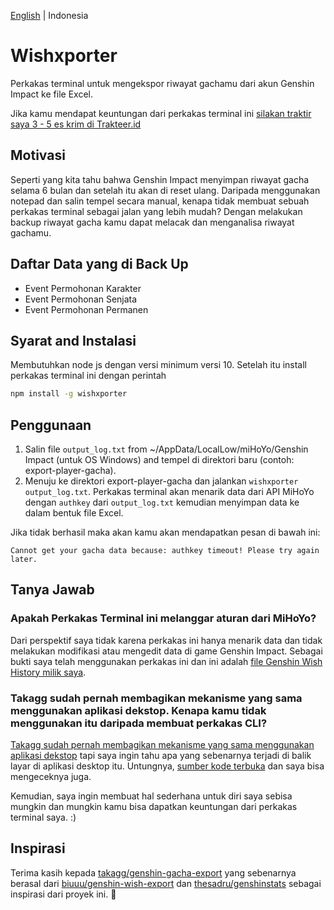 [English](/README.en-US.md) | Indonesia


# Wishxporter

Perkakas terminal untuk mengekspor riwayat gachamu dari akun Genshin Impact ke file Excel.

Jika kamu mendapat keuntungan dari perkakas terminal ini [silakan traktir saya 3 - 5 es krim di Trakteer.id](https://trakteer.id/satyakresna)

## Motivasi

Seperti yang kita tahu bahwa Genshin Impact menyimpan riwayat gacha selama 6 bulan dan setelah itu akan di reset ulang. Daripada menggunakan notepad dan salin tempel secara manual, kenapa tidak membuat sebuah perkakas terminal sebagai jalan yang lebih mudah? Dengan melakukan backup riwayat gacha kamu dapat melacak dan menganalisa riwayat gachamu.

## Daftar Data yang di Back Up

- Event Permohonan Karakter
- Event Permohonan Senjata
- Event Permohonan Permanen

## Syarat and Instalasi

Membutuhkan node js dengan versi minimum versi 10. Setelah itu install perkakas terminal ini dengan perintah

```bash
npm install -g wishxporter
```

## Penggunaan

1. Salin file `output_log.txt` from ~/AppData/LocalLow/miHoYo/Genshin Impact (untuk OS Windows) and tempel di direktori baru (contoh: export-player-gacha).
2. Menuju ke direktori export-player-gacha dan jalankan `wishxporter output_log.txt`. Perkakas terminal akan menarik data dari API MiHoYo dengan `authkey` dari `output_log.txt` kemudian menyimpan data ke dalam bentuk file Excel.

Jika tidak berhasil maka akan kamu akan mendapatkan pesan di bawah ini:

`Cannot get your gacha data because: authkey timeout! Please try again later.`

## Tanya Jawab

### Apakah Perkakas Terminal ini melanggar aturan dari MiHoYo?

Dari perspektif saya tidak karena perkakas ini hanya menarik data dan tidak melakukan modifikasi atau mengedit data di game Genshin Impact. Sebagai bukti saya telah menggunakan perkakas ini dan ini adalah [file Genshin Wish History milik saya](https://drive.google.com/file/d/1Ny5LRSx4KjuarU6Dvn2S4mv2G9xYsn9O/view?usp=sharing).

### Takagg sudah pernah membagikan mekanisme yang sama menggunakan aplikasi dekstop. Kenapa kamu tidak menggunakan itu daripada membuat perkakas CLI?

[Takagg sudah pernah membagikan mekanisme yang sama menggunakan aplikasi dekstop](https://www.youtube.com/watch?v=EiW5-TwOOtI) tapi saya ingin tahu apa yang sebenarnya terjadi di balik layar di aplikasi desktop itu. Untungnya, [sumber kode terbuka](https://github.com/takagg/genshin-gacha-export) dan saya bisa mengeceknya juga.

Kemudian, saya ingin membuat hal sederhana untuk diri saya sebisa mungkin dan mungkin kamu bisa dapatkan keuntungan dari perkakas terminal saya. :)

## Inspirasi

Terima kasih kepada [takagg/genshin-gacha-export](https://github.com/takagg/genshin-gacha-export) yang sebenarnya berasal dari [biuuu/genshin-wish-export](https://github.com/biuuu/genshin-wish-export) dan [thesadru/genshinstats](https://github.com/thesadru/genshinstats) sebagai inspirasi dari proyek ini. 🙏
